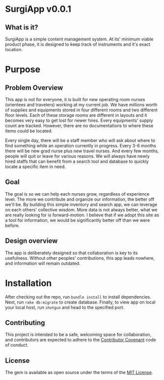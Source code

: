 # SurgiApp v0.0.1

## What is it?

SurgiApp is a simple content management system. At its' minimum viable product phase, it is designed to keep track of instruments and it's exact location.

# Purpose

## Problem Overview

This app is not for everyone, it is built for new operating room nurses (orientees and travelers) working at my current job. We have millions worth of supplies and equipments stored in four different rooms and two different floor levels. Each of these storage rooms are different in layouts and it becomes very easy to get lost for newer hires. Every equipments' supply count are tracked. However, there are no documentations to where these items could be located. 

Every single day, there will be a staff member who will ask about where to find something while an operation currently in progress. Every 3-6 months there will be new grad nurse plus new travel nurses. And every few months, people will quit or leave for various reasons. We will always have newly hired staffs that can benefit from a search tool and database to quickly locate a specific item in need.

## Goal

The goal is so we can help each nurses grow, regardless of experience level. The more we contribute and organize our information, the better off we'll be. By building this simple inventory and search app, we can leverage on each others' collective wisdom. More data is not always better, what we are really looking for is forward-motion. I believe that if we adopt this site as a tool for information, we would be significantly better off than we were before.

## Design overview

The app is deliberately designed so that collaboration is key to its usefulness. Without other peoples' contributions, this app leads nowhere, and information will remain outdated. 

# Installation

After checking out the repo, run `bundle install` to install dependencies.
Next, run `rake db:migrate` to create database.
Finally, to view app on local your local host, run `shotgun` and head to the specified port.

## Contributing

This project is intended to be a safe, welcoming space for collaboration, and contributors are expected to adhere to the [Contributor Covenant](http://contributor-covenant.org) code of conduct.

## License

The gem is available as open source under the terms of the [MIT License](http://opensource.org/licenses/MIT).